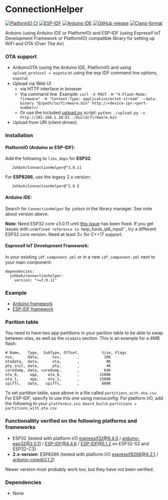 # ConnectionHelper
[![PlatformIO CI](https://github.com/Johboh/ConnectionHelper/actions/workflows/platformio.yaml/badge.svg)](https://registry.platformio.org/libraries/johboh/ConnectionHelper)
[![ESP-IDF](https://github.com/Johboh/ConnectionHelper/actions/workflows/espidf.yaml/badge.svg)](https://github.com/Johboh/ConnectionHelper/actions/workflows/espidf.yaml)
[![Arduino IDE](https://github.com/Johboh/ConnectionHelper/actions/workflows/arduino_cli.yaml/badge.svg)](https://github.com/Johboh/ConnectionHelper/actions/workflows/arduino_cli.yaml)
[![GitHub release](https://img.shields.io/github/release/Johboh/ConnectionHelper.svg)](https://github.com/Johboh/ConnectionHelper/releases)
[![Clang-format](https://github.com/Johboh/ConnectionHelper/actions/workflows/clang-format.yaml/badge.svg)](https://github.com/Johboh/ConnectionHelper)

Arduino (using Arduino IDE or PlatformIO) and ESP-IDF (using Espressif IoT Development Framework or PlatformIO) compatible library for setting up WiFi and OTA (Over The Air)

### OTA support
- ArduinoOTA (using the Arduino IDE, PlatformIO and using `upload_protocol = espota` or using the esp IDF command line options, `espota`)
- Upload via Web UI
  - via HTTP interface in browser
  - Via command line. Example: `curl -X POST -H "X-Flash-Mode: firmware" -H "Content-Type: application/octet-stream" --data-binary "@/path/to/firmware.bin" http://<device-ip>:<port-number>/`
  - Or use the included [upload.py](./upload.py) script: `python ./upload.py -u http://192.168.1.10:81 ./build/firmware.bin`
- Upload from URI (client driven).

### Installation
#### PlatformIO (Arduino or ESP-IDF):
Add the following to `libs_deps` for __ESP32__:
```
   Johboh/ConnectionHelper@^3.0.11
```
For __ESP8266__, use the legacy 2.x version:
```
   Johboh/ConnectionHelper@^2.0.5
```

#### Arduino IDE:
Search for `ConnectionHelper` by `johboh` in the library manager. See note about version above.

__Note__: Need ESP32 core v3.0.11 until [this issue](https://github.com/espressif/arduino-esp32/issues/10084) has been fixed. If you get issues with `undefined reference to `lwip_hook_ip6_input'`, try a different ESP32 core version. Need at least 3+ for C++17 support.
#### Espressif IoT Development Framework:
In your existing `idf_component.yml` or in a new `idf_component.yml` next to your main component:
```
dependencies:
  johboh/connectionhelper:
    version: ">=3.0.11"
```

### Example
- [Arduino framework](examples/arduino/simple/simple.ino)
- [ESP-IDF framework](examples/espidf/simple/main/main.cpp)

### Parition table
You need to have two app partitions in your parition table to be able to swap between otas, as well as the `otadata` section. This is an example for a 4MB flash:
```
# Name,   Type,  SubType, Offset,          Size, Flags
nvs,      data,      nvs,       ,           16K
otadata,  data,      ota,       ,            8K
phy_init, data,      phy,       ,            4K
coredump, data, coredump,       ,           64K
ota_0,     app,    ota_0,       ,         1500K
ota_1,     app,    ota_1,       ,         1500K
spiffs,   data,   spiffs,       ,          800K
```
To set partition table, save above in a file called `partitions_with_ota.csv`. For ESP-IDF, specify to use this one using menuconfig. For platform I/O, add the following to your `platformio.ini`: `board_build.partitions = partitions_with_ota.csv`

### Functionallity verified on the following platforms and frameworks
- ESP32 (tested with platform I/O [espressif32@6.4.0](https://github.com/platformio/platform-espressif32) / [arduino-esp32@2.0.11](https://github.com/espressif/arduino-esp32) / [ESP-IDF@4.4.6](https://github.com/espressif/esp-idf) / [ESP-IDF@5.1.2](https://github.com/espressif/esp-idf) on ESP32-S2 and ESP32-C3)
- __2.x-version__: ESP8266 (tested with platform I/O [espressif8266@4.2.1](https://github.com/platformio/platform-espressif8266) / [ardunio-core@3.1.2](https://github.com/esp8266/Arduino))

Newer version most probably work too, but they have not been verified.

### Dependencies
- None
